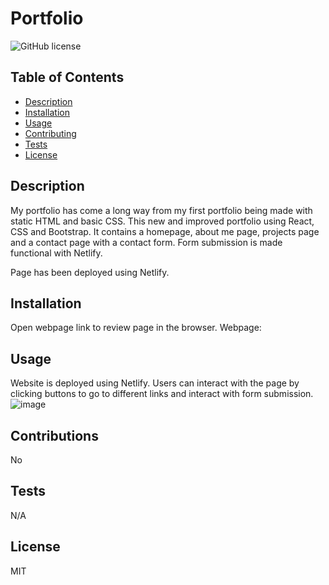 # Portfolio

 ![GitHub license](https://img.shields.io/github/license/Naereen/StrapDown.js.svg)
  
  ## Table of Contents
  - [Description](#description)
  - [Installation](#installation)
  - [Usage](#usage)
  - [Contributing](#contributing)
  - [Tests](#tests)
  - [License](#license)

  ## Description
  My portfolio has come a long way from my first portfolio being made with static HTML and basic CSS. This new and improved portfolio using React, CSS and Bootstrap. It contains a homepage, about me page, projects page and a contact page with a contact form. Form submission is made functional with Netlify.

  Page has been deployed using Netlify.

  ## Installation
  Open webpage link to review page in the browser.
  Webpage: 
  
  ## Usage
  Website is deployed using Netlify.
  Users can interact with the page by clicking buttons to go to different links and interact with form submission.
  ![image](./assets/Untitled_%20Feb%2027%2C%202023%203_09%20PM.gif)

  ## Contributions
  No

  ## Tests
  N/A

  ## License
  MIT

